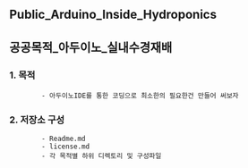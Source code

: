 ## Public_Arduino_Inside_Hydroponics
## 공공목적_아두이노_실내수경재배

### 1. 목적
            - 아두이노IDE를 통한 코딩으로 최소한의 필요한건 만들어 써보자
            
### 2. 저장소 구성
            - Readme.md
            - license.md
            - 각 목적별 하위 디렉토리 및 구성파일
            
            



